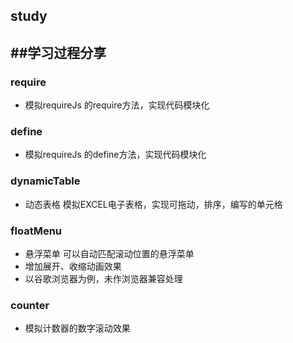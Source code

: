 study
---
##学习过程分享
---
### require
* 模拟requireJs 的require方法，实现代码模块化

### define
* 模拟requireJs 的define方法，实现代码模块化

### dynamicTable 
* 动态表格 模拟EXCEL电子表格，实现可拖动，排序，编写的单元格

### floatMenu
* 悬浮菜单 可以自动匹配滚动位置的悬浮菜单
* 增加展开、收缩动画效果
* 以谷歌浏览器为例，未作浏览器兼容处理

### counter 
* 模拟计数器的数字滚动效果
